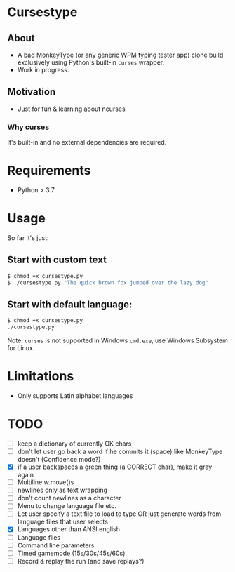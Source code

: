 # Cursestype

## About
* A bad [MonkeyType](https://monkeytype.com) (or any generic WPM typing tester app) clone build exclusively using Python's built-in `curses` wrapper.
* Work in progress.

## Motivation
* Just for fun & learning about ncurses
### Why curses
It's built-in and no external dependencies are required.

# Requirements
* Python > 3.7

# Usage
So far it's just:
## Start with custom text
```bash
$ chmod +x cursestype.py
$ ./cursestype.py "The quick brown fox jumped over the lazy dog"
```
## Start with default language:
```bash
$ chmod +x cursestype.py
./cursestype.py
```
Note: `curses` is not supported in Windows `cmd.exe`, use Windows Subsystem for Linux.

# Limitations
* Only supports Latin alphabet languages

# TODO
- [ ] keep a dictionary of currently OK chars
- [ ] don't let user go back a word if he commits it (space) like MonkeyType doesn't (Confidence mode?)
- [x] if a user backspaces a green thing (a CORRECT char), make it gray again
- [ ] Multiline w.move()s
- [ ] newlines only as text wrapping
- [ ] don't count newlines as a character
- [ ] Menu to change language file etc.
- [ ] Let user specify a text file to load to type OR just generate words from language files that user selects
- [x] Languages other than ANSI english
- [ ] Language files
- [ ] Command line parameters
- [ ] Timed gamemode (15s/30s/45s/60s)
- [ ] Record & replay the run (and save replays?)